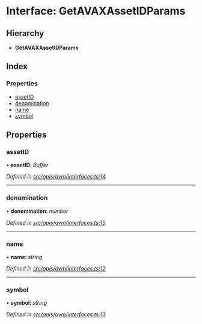 # Interface: GetAVAXAssetIDParams

## Hierarchy

- **GetAVAXAssetIDParams**

## Index

### Properties

- [assetID](avm_interfaces.getavaxassetidparams#assetid)
- [denomination](avm_interfaces.getavaxassetidparams#denomination)
- [name](avm_interfaces.getavaxassetidparams#name)
- [symbol](avm_interfaces.getavaxassetidparams#symbol)

## Properties

### assetID

• **assetID**: _Buffer_

_Defined in [src/apis/avm/interfaces.ts:14](https://github.com/chain4travel/caminojs/blob/3883166/src/apis/avm/interfaces.ts#L14)_

---

### denomination

• **denomination**: _number_

_Defined in [src/apis/avm/interfaces.ts:15](https://github.com/chain4travel/caminojs/blob/3883166/src/apis/avm/interfaces.ts#L15)_

---

### name

• **name**: _string_

_Defined in [src/apis/avm/interfaces.ts:12](https://github.com/chain4travel/caminojs/blob/3883166/src/apis/avm/interfaces.ts#L12)_

---

### symbol

• **symbol**: _string_

_Defined in [src/apis/avm/interfaces.ts:13](https://github.com/chain4travel/caminojs/blob/3883166/src/apis/avm/interfaces.ts#L13)_
